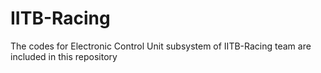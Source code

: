 # IITB-Racing
The codes for Electronic Control Unit subsystem of IITB-Racing team are included in this repository
